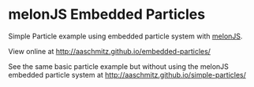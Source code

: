 melonJS Embedded Particles
==============

Simple Particle example using embedded particle system with [melonJS](https://github.com/melonjs/melonJS).

View online at http://aaschmitz.github.io/embedded-particles/

See the same basic particle example but without using the melonJS embedded particle system at http://aaschmitz.github.io/simple-particles/


